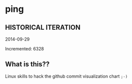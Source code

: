 # ping

## HISTORICAL ITERATION
2014-09-29

Incremented: 6328

## What is this?? 
Linux skills to hack the github commit visualization chart `;-)`
